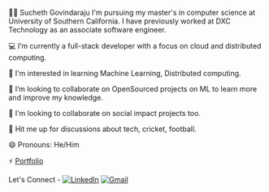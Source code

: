 👨‍💻 Sucheth Govindaraju
I'm pursuing my master's in computer science at University of Southern California. I have previously worked at DXC Technology as an associate software engineer.

💻 I’m currently a full-stack developer with a focus on cloud and distributed computing.

🌱 I'm interested in learning Machine Learning, Distributed computing.

🔭 I’m looking to collaborate on OpenSourced projects on ML to learn more and improve my knowledge.

👯 I'm looking to collaborate on social impact projects too.

💬 Hit me up for discussions about tech, cricket, football.

😄 Pronouns: He/Him

⚡ [Portfolio](https://suchethg.github.io/Portfolio-Website/)

Let's Connect -
[![LinkedIn](https://raw.githubusercontent.com/your-username/your-repository/main/images/linkedin-logo.png)](https://www.linkedin.com/in/suchethg/)
[![Gmail](https://raw.githubusercontent.com/your-username/your-repository/main/images/gmail-logo.png)](mailto:your-email@gmail.com)
